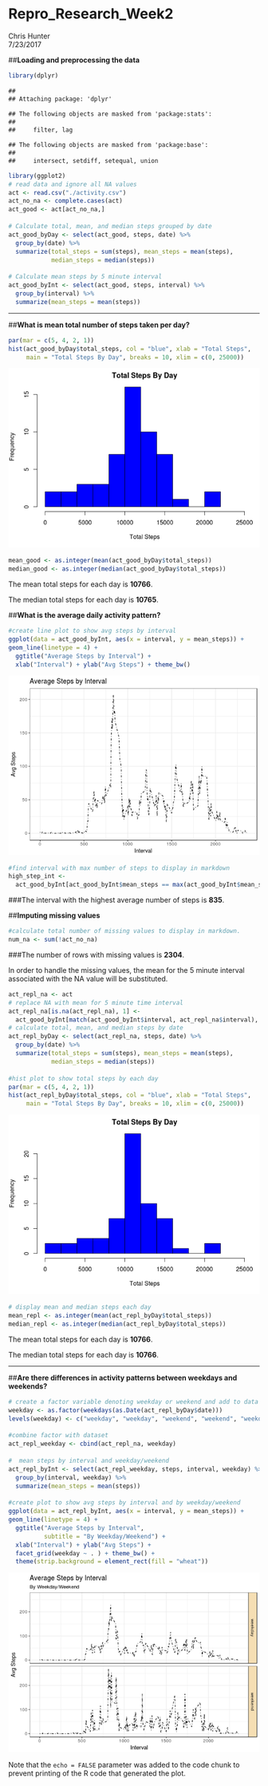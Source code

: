 # Repro_Research_Week2
Chris Hunter  
7/23/2017  


  
##**Loading and preprocessing the data**
  

```r
library(dplyr)
```

```
## 
## Attaching package: 'dplyr'
```

```
## The following objects are masked from 'package:stats':
## 
##     filter, lag
```

```
## The following objects are masked from 'package:base':
## 
##     intersect, setdiff, setequal, union
```

```r
library(ggplot2)
# read data and ignore all NA values
act <- read.csv("./activity.csv")
act_no_na <- complete.cases(act)
act_good <- act[act_no_na,]

# Calculate total, mean, and median steps grouped by date
act_good_byDay <- select(act_good, steps, date) %>%
  group_by(date) %>%
  summarize(total_steps = sum(steps), mean_steps = mean(steps), 
            median_steps = median(steps))

# Calculate mean steps by 5 minute interval
act_good_byInt <- select(act_good, steps, interval) %>%
  group_by(interval) %>%
  summarize(mean_steps = mean(steps))
```
  
--------
        
##**What is mean total number of steps taken per day?**  
  

```r
par(mar = c(5, 4, 2, 1))
hist(act_good_byDay$total_steps, col = "blue", xlab = "Total Steps", 
     main = "Total Steps By Day", breaks = 10, xlim = c(0, 25000))
```

![](PA1_template_files/figure-html/unnamed-chunk-1-1.png)<!-- -->

```r
mean_good <- as.integer(mean(act_good_byDay$total_steps))
median_good <- as.integer(median(act_good_byDay$total_steps))
```
    
The mean total steps for each day is **10766**.  
       
The median total steps for each day is **10765**.
    
        
##**What is the average daily activity pattern?**  
  

```r
#create line plot to show avg steps by interval
ggplot(data = act_good_byInt, aes(x = interval, y = mean_steps)) +
geom_line(linetype = 4) + 
  ggtitle("Average Steps by Interval") +
  xlab("Interval") + ylab("Avg Steps") + theme_bw()
```

![](PA1_template_files/figure-html/unnamed-chunk-2-1.png)<!-- -->

```r
#find interval with max number of steps to display in markdown
high_step_int <- 
  act_good_byInt[act_good_byInt$mean_steps == max(act_good_byInt$mean_steps), 1]
```
    
###The interval with the highest average number of steps is **835**.
         
             
           
##**Imputing missing values**
  

```r
#calculate total number of missing values to display in markdown.
num_na <- sum(!act_no_na)
```
  
###The number of rows with missing values is **2304**.
      
In order to handle the missing values, the mean for the 5 minute interval associated with the NA value will be substituted.


```r
act_repl_na <- act 
# replace NA with mean for 5 minute time interval
act_repl_na[is.na(act_repl_na), 1] <- 
  act_good_byInt[match(act_good_byInt$interval, act_repl_na$interval), 2]
# calculate total, mean, and median steps by date
act_repl_byDay <- select(act_repl_na, steps, date) %>%
  group_by(date) %>%
  summarize(total_steps = sum(steps), mean_steps = mean(steps), 
            median_steps = median(steps))

#hist plot to show total steps by each day
par(mar = c(5, 4, 2, 1))
hist(act_repl_byDay$total_steps, col = "blue", xlab = "Total Steps", 
     main = "Total Steps By Day", breaks = 10, xlim = c(0, 25000))
```

![](PA1_template_files/figure-html/unnamed-chunk-4-1.png)<!-- -->

```r
# display mean and median steps each day
mean_repl <- as.integer(mean(act_repl_byDay$total_steps))
median_repl <- as.integer(median(act_repl_byDay$total_steps))
```
     
The mean total steps for each day is **10766**. 
   
The median total steps for each day is **10766**.
   

-----   
      
##**Are there differences in activity patterns between weekdays and weekends?**

```r
# create a factor variable denoting weekday or weekend and add to data set
weekday <- as.factor(weekdays(as.Date(act_repl_byDay$date)))
levels(weekday) <- c("weekday", "weekday", "weekend", "weekend", "weekday", "weekday", "weekday")

#combine factor with dataset
act_repl_weekday <- cbind(act_repl_na, weekday)

#  mean steps by interval and weekday/weekend
act_repl_byInt <- select(act_repl_weekday, steps, interval, weekday) %>%
  group_by(interval, weekday) %>%
  summarize(mean_steps = mean(steps))
 
#create plot to show avg steps by interval and by weekday/weekend
ggplot(data = act_repl_byInt, aes(x = interval, y = mean_steps)) +
geom_line(linetype = 4) + 
  ggtitle("Average Steps by Interval", 
          subtitle = "By Weekday/Weekend") +
  xlab("Interval") + ylab("Avg Steps") +
  facet_grid(weekday ~ . ) + theme_bw() +
  theme(strip.background = element_rect(fill = "wheat"))
```

![](PA1_template_files/figure-html/unnamed-chunk-5-1.png)<!-- -->

Note that the `echo = FALSE` parameter was added to the code chunk to prevent printing of the R code that generated the plot.

